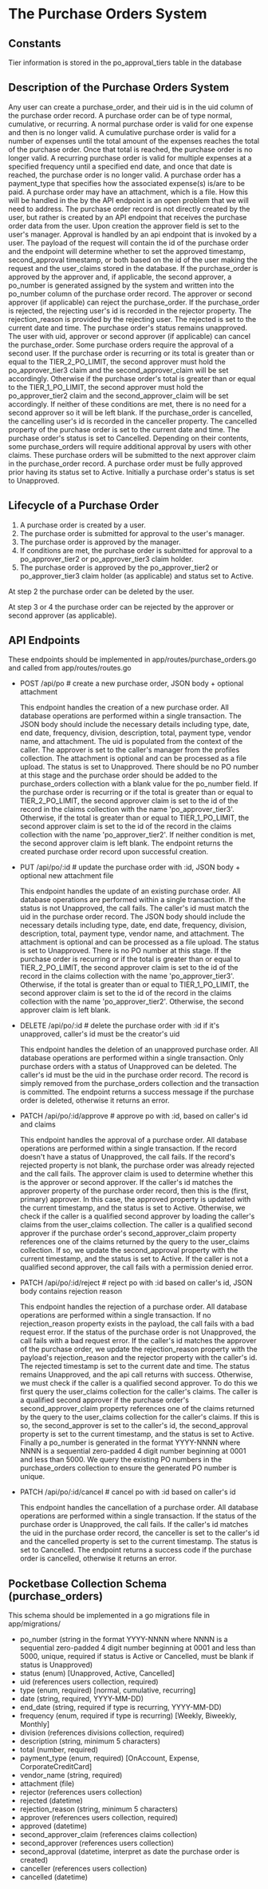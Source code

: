 # The Purchase Orders System

## Constants

Tier information is stored in the po_approval_tiers table in the database

## Description of the Purchase Orders System

Any user can create a purchase_order, and their uid is in the uid column of the
purchase order record. A purchase order can be of type normal, cumulative, or
recurring. A normal purchase order is valid for one expense and then is no
longer valid. A cumulative purchase order is valid for a number of expenses
until the total amount of the expenses reaches the total of the purchase order.
Once that total is reached, the purchase order is no longer valid. A recurring
purchase order is valid for multiple expenses at a specified frequency until a
specified end date, and once that date is reached, the purchase order is no
longer valid. A purchase order has a payment_type that specifies how the
associated expense(s) is/are to be paid. A purchase order may have an
attachment, which is a file. How this will be handled in the by the API endpoint
is an open problem that we will need to address. The purchase order record is
not directly created by the user, but rather is created by an API endpoint that
receives the purchase order data from the user. Upon creation the approver field
is set to the user's manager. Approval is handled by an api endpoint that is
invoked by a user. The payload of the request will contain the id of the
purchase order and the endpoint will determine whether to set the approved
timestamp, second_approval timestamp, or both based on the id of the user making
the request and the user_claims stored in the database. If the purchase_order is
approved by the approver and, if applicable, the second approver, a po_number is
generated assigned by the system and written into the po_number column of the
purchase order record. The approver or second approver (if applicable) can
reject the purchase_order. If the purchase_order is rejected, the rejecting
user's id is recorded in the rejector property. The rejection_reason is provided
by the rejecting user. The rejected is set to the current date and time. The
purchase order's status remains unapproved. The user with uid, approver or
second approver (if applicable) can cancel the purchase_order. Some purchase
orders require the approval of a second user. If the purchase order is recurring
or its total is greater than or equal to the TIER_2_PO_LIMIT, the second approver
must hold the po_approver_tier3 claim and the second_approver_claim will be set
accordingly. Otherwise if the purchase order's total is greater than or equal to
the TIER_1_PO_LIMIT, the second approver must hold the po_approver_tier2 claim and
the second_approver_claim will be set accordingly. If neither of these
conditions are met, there is no need for a second approver so it will be left
blank. If the purchase_order is cancelled, the cancelling user's id is recorded
in the canceller property. The cancelled property of the purchase order is set
to the current date and time. The purchase order's status is set to Cancelled.
Depending on their contents, some purchase_orders will require additional
approval by users with other claims. These purchase orders will be submitted to
the next approver claim in the purchase_order record. A purchase order must be
fully approved prior having its status set to Active. Initially a purchase
order's status is set to Unapproved.

## Lifecycle of a Purchase Order

1. A purchase order is created by a user.
2. The purchase order is submitted for approval to the user's manager.
3. The purchase order is approved by the manager.
4. If conditions are met, the purchase order is submitted for approval to a po_approver_tier2
   or po_approver_tier3 claim holder.
5. The purchase order is approved by the po_approver_tier2 or po_approver_tier3 claim holder (as applicable) and
   status set to Active.

At step 2 the purchase order can be deleted by the user.

At step 3 or 4 the purchase order can be rejected by the approver or second
approver (as applicable).

## API Endpoints

These endpoints should be implemented in app/routes/purchase_orders.go and called from app/routes/routes.go

- POST /api/po # create a new purchase order, JSON body + optional attachment

  This endpoint handles the creation of a new purchase order. All database
  operations are performed within a single transaction. The JSON body should
  include the necessary details including type, date, end date, frequency,
  division, description, total, payment type, vendor name, and attachment. The
  uid is populated from the context of the caller. The approver is set to the
  caller's manager from the profiles collection. The attachment is optional and
  can be processed as a file upload. The status is set to Unapproved. There
  should be no PO number at this stage and the purchase order should be added to
  the purchase_orders collection with a blank value for the po_number field. If
  the purchase order is recurring or if the total is greater than or equal to
  TIER_2_PO_LIMIT, the second approver claim is set to the id of the record in the
  claims collection with the name 'po_approver_tier3'. Otherwise, if the total is greater than
  or equal to TIER_1_PO_LIMIT, the second approver claim is set to the id of
  the record in the claims collection with the name 'po_approver_tier2'. If neither condition
  is met, the second approver claim is left blank. The endpoint returns the
  created purchase order record upon successful creation.

- PUT /api/po/:id # update the purchase order with :id, JSON body + optional new attachment file

  This endpoint handles the update of an existing purchase order. All database
  operations are performed within a single transaction. If the status is not
  Unapproved, the call fails. The caller's id must match the uid in the
  purchase order record. The JSON body should include the necessary details
  including type, date, end date, frequency, division, description, total,
  payment type, vendor name, and attachment. The attachment is optional and can
  be processed as a file upload. The status is set to Unapproved. There is no PO
  number at this stage. If the purchase order is recurring or if the total is
  greater than or equal to TIER_2_PO_LIMIT, the second approver claim is set to the
  id of the record in the claims collection with the name 'po_approver_tier3'. Otherwise, if
  the total is greater than or equal to TIER_1_PO_LIMIT, the second approver
  claim is set to the id of the record in the claims collection with the name
  'po_approver_tier2'. Otherwise, the second approver claim is left blank.

- DELETE /api/po/:id # delete the purchase order with :id if it's unapproved, caller's id must be the creator's uid

  This endpoint handles the deletion of an unapproved purchase order. All
  database operations are performed within a single transaction. Only purchase
  orders with a status of Unapproved can be deleted. The caller's id must be the
  uid in the purchase order record. The record is simply removed from the
  purchase_orders collection and the transaction is committed. The endpoint
  returns a success message if the purchase order is deleted, otherwise it
  returns an error.

- PATCH /api/po/:id/approve # approve po with :id, based on caller's id and claims

  This endpoint handles the approval of a purchase order. All database
  operations are performed within a single transaction. If the record doesn't
  have a status of Unapproved, the call fails. If the record's rejected property
  is not blank, the purchase order was already rejected and the call fails. The
  approver claim is used to determine whether this is the approver or second
  approver. If the caller's id matches the approver property of the purchase
  order record, then this is the (first, primary) approver. In this case, the
  approved property is updated with the current timestamp, and the status is set
  to Active. Otherwise, we check if the caller is a qualified second approver by
  loading the caller's claims from the user_claims collection. The caller is a
  qualified second approver if the purchase order's second_approver_claim
  property references one of the claims returned by the query to the user_claims
  collection. If so, we update the second_approval property with the current
  timestamp, and the status is set to Active. If the caller is not a qualified
  second approver, the call fails with a permission denied error.

- PATCH /api/po/:id/reject # reject po with :id based on caller's id, JSON body contains rejection reason

  This endpoint handles the rejection of a purchase order. All database
  operations are performed within a single transaction. If no rejection_reason
  property exists in the payload, the call fails with a bad request error. If
  the status of the purchase order is not Unapproved, the call fails with a bad
  request error. If the caller's id matches the approver of the purchase order,
  we update the rejection_reason property with the payload's rejection_reason
  and the rejector property with the caller's id. The rejected timestamp is set
  to the current date and time. The status remains Unapproved, and the api call
  returns with success. Otherwise, we must check if the caller is a qualified
  second approver. To do this we first query the user_claims collection for the
  caller's claims. The caller is a qualified second approver if the purchase
  order's second_approver_claim property references one of the claims returned
  by the query to the user_claims collection for the caller's claims. If this is
  so, the second_approver is set to the caller's id, the second_approval
  property is set to the current timestamp, and the status is set to Active.
  Finally a po_number is generated in the format YYYY-NNNN where NNNN is a
  sequential zero-padded 4 digit number beginning at 0001 and less than 5000. We
  query the existing PO numbers in the purchase_orders collection to ensure the
  generated PO number is unique.

- PATCH /api/po/:id/cancel # cancel po with :id based on caller's id

  This endpoint handles the cancellation of a purchase order. All database
  operations are performed within a single transaction. If the status of the
  purchase order is Unapproved, the call fails. If the caller's id matches the
  uid in the purchase order record, the canceller is set to the caller's id
  and the cancelled property is set to the current timestamp. The status is set
  to Cancelled. The endpoint returns a success code if the purchase order is
  cancelled, otherwise it returns an error.

## Pocketbase Collection Schema (purchase_orders)

This schema should be implemented in a go migrations file in app/migrations/

- po_number (string in the format YYYY-NNNN where NNNN is a sequential
  zero-padded 4 digit number beginning at 0001 and less than 5000, unique,
  required if status is Active or Cancelled, must be blank if status is
  Unapproved)
- status (enum) [Unapproved, Active, Cancelled]
- uid (references users collection, required)
- type (enum, required) [normal, cumulative, recurring]
- date (string, required, YYYY-MM-DD)
- end_date (string, required if type is recurring, YYYY-MM-DD)
- frequency (enum, required if type is recurring) [Weekly, Biweekly, Monthly]
- division (references divisions collection, required)
- description (string, minimum 5 characters)
- total (number, required)
- payment_type (enum, required) [OnAccount, Expense, CorporateCreditCard]
- vendor_name (string, required)
- attachment (file)
- rejector (references users collection)
- rejected (datetime)
- rejection_reason (string, minimum 5 characters)
- approver (references users collection, required)
- approved (datetime)
- second_approver_claim (references claims collection)
- second_approver (references users collection)
- second_approval (datetime, interpret as date the purchase order is created)
- canceller (references users collection)
- cancelled (datetime)
